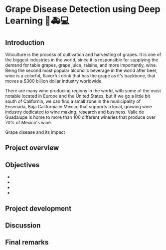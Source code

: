 # **Grape Disease Detection using Deep Learning 🍇:ambulance:💻** 

## **Introduction**

Viticulture is the process of cultivation and harvesting of grapes. It is one of the biggest industries in the world, since it is responsible for supplying the demand for table grapes, grape juice, raisins, and more importantly, wine. Being the second most popular alcoholic beverage in the world after beer, wine is a colorful, flavorful drink that has the grape as it's backbone, that moves a \$300 billion dollar industry worldwide.

There are many wine producing regions in the world, with some of the most notable located in Europe and the United States, but if we go a little bit south of California, we can find a small zone in the municipality of Ensenada, Baja California in Mexico that supports a local, growing wine industry dedicated to wine making, research and business. Valle de Guadalupe is home to more than 100 different wineries that produce over 70% of Mexico's wine. 

Grape disease and its impact

## **Project overview**



## **Objectives**
-
-
-
-

## **Project development**



## **Discussion**



## **Final remarks**
